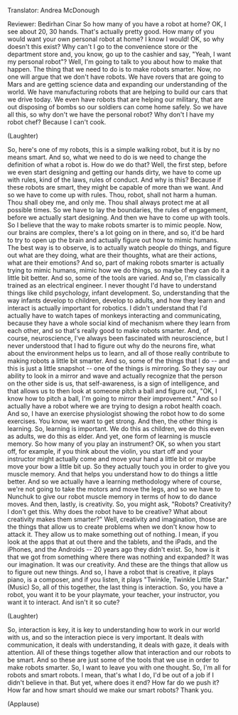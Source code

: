 

Translator: Andrea McDonough

Reviewer: Bedirhan Cinar
So how many of you have a robot at home?
OK, I see about 20, 30 hands.
That&#39;s actually pretty good.
How many of you would want
your own personal robot at home?
I know I would!
OK, so why doesn&#39;t this exist?
Why can&#39;t I go to the convenience store
or the department store and, you know,
go up to the cashier and say,
&quot;Yeah, I want my personal robot&quot;?
Well, I&#39;m going to talk to you
about how to make that happen.
The thing that we need to do
is to make robots smarter.
Now, no one will argue
that we don&#39;t have robots.
We have rovers that are going to Mars
and are getting science data
and expanding our
understanding of the world.
We have manufacturing robots
that are helping to build our cars
that we drive today.
We even have robots
that are helping our military,
that are out disposing of bombs
so our soldiers can come home safely.
So we have all this,
so why don&#39;t we have the personal robot?
Why don&#39;t I have my robot chef?
Because I can&#39;t cook.

(Laughter)

So, here&#39;s one of my robots,
this is a simple walking robot,
but it is by no means smart.
And so, what we need to do is
we need to change the definition
of what a robot is.
How do we do that? Well, the first step,
before we even start designing
and getting our hands dirty,
we have to come up with rules,
kind of the laws, rules of conduct.
And why is this?
Because if these robots are smart,
they might be capable
of more than we want.
And so we have to come up with rules.
Thou, robot, shall not harm a human.
Thou shall obey me, and only me.
Thou shall always protect me
at all possible times.
So we have to lay the boundaries,
the rules of engagement,
before we actually start designing.
And then we have to come up with tools.
So I believe that the way
to make robots smarter
is to mimic people.
Now, our brains are complex,
there&#39;s a lot going on in there,
and so, it&#39;d be hard
to try to open up the brain
and actually figure out
how to mimic humans.
The best way is to observe,
is to actually watch people do things,
and figure out what are they doing,
what are their thoughts,
what are their actions,
what are their emotions?
And so, part of making robots smarter
is actually trying to mimic humans,
mimic how we do things,
so maybe they can do it
a little bit better.
And so, some of the tools are varied.
And so, I&#39;m classically trained
as an electrical engineer.
I never thought I&#39;d have to understand
things like child psychology,
infant development.
So, understanding that the way
infants develop to children,
develop to adults,
and how they learn and interact
is actually important for robotics.
I didn&#39;t understand
that I&#39;d actually have to watch
tapes of monkeys
interacting and communicating,
because they have
a whole social kind of mechanism
where they learn from each other,
and so that&#39;s really good
to make robots smarter.
And, of course, neuroscience,
I&#39;ve always been fascinated
with neuroscience,
but I never understood
that I had to figure out
why do the neurons fire,
what about the environment
helps us to learn,
and all of those really contribute
to making robots a little bit smarter.
And so, some of the things that I do --
and this is just a little snapshot --
one of the things is mirroring.
So they say our ability
to look in a mirror and wave
and actually recognize
that the person on the other side is us,
that self-awareness,
is a sign of intelligence,
and that allows us
to then look at someone pitch a ball
and figure out,
&quot;OK, I know how to pitch a ball,
I&#39;m going to mirror their improvement.&quot;
And so I actually have a robot
where we are trying to design
a robot health coach.
And so, I have an exercise physiologist
showing the robot
how to do some exercises.
You know, we want to get strong.
And then, the other thing is learning.
So, learning is important.
We do this as children,
we do this even as adults,
we do this as elder.
And yet, one form of learning
is muscle memory.
So how many of you play an instrument?
OK, so when you start off, for example,
if you think about the violin,
you start off and your instructor
might actually come
and move your hand a little bit
or maybe move your bow a little bit up.
So they actually touch you
in order to give you muscle memory.
And that helps you understand
how to do things a little better.
And so we actually
have a learning methodology
where of course, we&#39;re not going
to take the motors and move the legs,
and so we have to Nunchuk
to give our robot muscle memory
in terms of how to do dance moves.
And then, lastly, is creativity.
So, you might ask,
&quot;Robots? Creativity? I don&#39;t get this.
Why does the robot have to be creative?
What about creativity makes them smarter?&quot;
Well, creativity and imagination,
those are the things
that allow us to create problems
when we don&#39;t know how to attack it.
They allow us to make
something out of nothing.
I mean, if you look at the apps
that at out there and the tablets,
and the iPads, and the iPhones,
and the Androids --
20 years ago they didn&#39;t exist.
So, how is it that we got from something
where there was nothing and expanded?
It was our imagination.
It was our creativity.
And these are the things
that allow us to figure out new things.
And so, I have a robot that is creative,
it plays piano, is a composer,
and if you listen, it plays
&quot;Twinkle, Twinkle Little Star.&quot;
(Music)
So, all of this together,
the last thing is interaction.
So, you have a robot,
you want it to be your playmate,
your teacher, your instructor,
you want it to interact.
And isn&#39;t it so cute?

(Laughter)

So, interaction is key,
it is key to understanding
how to work in our world with us,
and so the interaction piece
is very important.
It deals with communication,
it deals with understanding,
it deals with gaze,
it deals with attention.
All of these things together
allow that interaction
and our robots to be smart.
And so these are just some of the tools
that we use in order
to make robots smarter.
So, I want to leave you with one thought.
So, I&#39;m all for robots and smart robots.
I mean, that&#39;s what I do,
I&#39;d be out of a job
if I didn&#39;t believe in that.
But yet, where does it end?
How far do we push it?
How far and how smart
should we make our smart robots?
Thank you.

(Applause)

